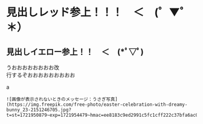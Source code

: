 # 見出しレッド参上！！！　＜　(゜▼゜＊）
## 見出しイエロー参上！！　＜　(*ﾟ▽ﾟ)
うおおおおおおおお改  
行するぞおおおおおおおおお

a
```
![画像が表示されないときのメッセージ：うさぎ写真](https://img.freepik.com/free-photo/easter-celebration-with-dreamy-bunny_23-2151246705.jpg?t=st=1721950879~exp=1721954479~hmac=ee8183c9ed2991c5fc1cff222c37bfa6ac06288f64b34c0d817ee7bdc477a730&w=996)
